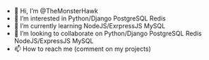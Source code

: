 - 👋 Hi, I’m @TheMonsterHawk
- 👀 I’m interested in Python/Django PostgreSQL Redis
- 🌱 I’m currently learning NodeJS/ExrpressJS MySQL
- 💞️ I’m looking to collaborate on Python/Django PostgreSQL Redis NodeJS/ExpressJS MySQL 
- 📫 How to reach me (comment on my projects) 

<!---
TheMonsterHawk/TheMonsterHawk is a ✨ special ✨ repository because its `README.md` (this file) appears on your GitHub profile.
You can click the Preview link to take a look at your changes.
--->
